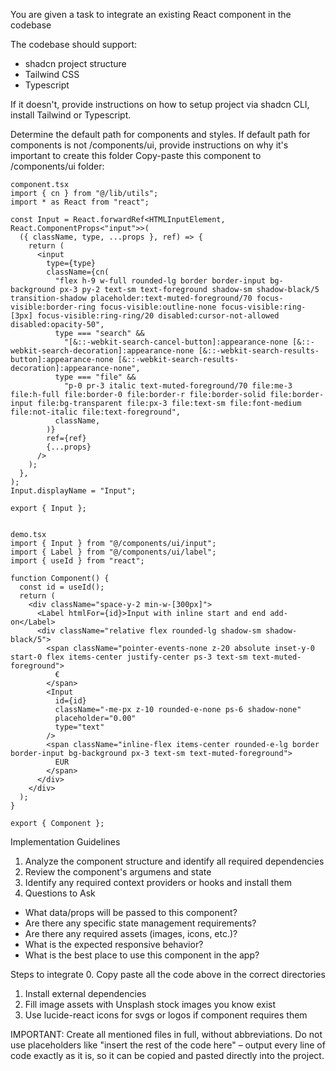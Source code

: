 You are given a task to integrate an existing React component in the codebase

The codebase should support:
- shadcn project structure  
- Tailwind CSS
- Typescript

If it doesn't, provide instructions on how to setup project via shadcn CLI, install Tailwind or Typescript.

Determine the default path for components and styles. 
If default path for components is not /components/ui, provide instructions on why it's important to create this folder
Copy-paste this component to /components/ui folder:
```tsx
component.tsx
import { cn } from "@/lib/utils";
import * as React from "react";

const Input = React.forwardRef<HTMLInputElement, React.ComponentProps<"input">>(
  ({ className, type, ...props }, ref) => {
    return (
      <input
        type={type}
        className={cn(
          "flex h-9 w-full rounded-lg border border-input bg-background px-3 py-2 text-sm text-foreground shadow-sm shadow-black/5 transition-shadow placeholder:text-muted-foreground/70 focus-visible:border-ring focus-visible:outline-none focus-visible:ring-[3px] focus-visible:ring-ring/20 disabled:cursor-not-allowed disabled:opacity-50",
          type === "search" &&
            "[&::-webkit-search-cancel-button]:appearance-none [&::-webkit-search-decoration]:appearance-none [&::-webkit-search-results-button]:appearance-none [&::-webkit-search-results-decoration]:appearance-none",
          type === "file" &&
            "p-0 pr-3 italic text-muted-foreground/70 file:me-3 file:h-full file:border-0 file:border-r file:border-solid file:border-input file:bg-transparent file:px-3 file:text-sm file:font-medium file:not-italic file:text-foreground",
          className,
        )}
        ref={ref}
        {...props}
      />
    );
  },
);
Input.displayName = "Input";

export { Input };


demo.tsx
import { Input } from "@/components/ui/input";
import { Label } from "@/components/ui/label";
import { useId } from "react";

function Component() {
  const id = useId();
  return (
    <div className="space-y-2 min-w-[300px]">
      <Label htmlFor={id}>Input with inline start and end add-on</Label>
      <div className="relative flex rounded-lg shadow-sm shadow-black/5">
        <span className="pointer-events-none z-20 absolute inset-y-0 start-0 flex items-center justify-center ps-3 text-sm text-muted-foreground">
          €
        </span>
        <Input
          id={id}
          className="-me-px z-10 rounded-e-none ps-6 shadow-none"
          placeholder="0.00"
          type="text"
        />
        <span className="inline-flex items-center rounded-e-lg border border-input bg-background px-3 text-sm text-muted-foreground">
          EUR
        </span>
      </div>
    </div>
  );
}

export { Component };

```

Implementation Guidelines
 1. Analyze the component structure and identify all required dependencies
 2. Review the component's argumens and state
 3. Identify any required context providers or hooks and install them
 4. Questions to Ask
 - What data/props will be passed to this component?
 - Are there any specific state management requirements?
 - Are there any required assets (images, icons, etc.)?
 - What is the expected responsive behavior?
 - What is the best place to use this component in the app?

Steps to integrate
 0. Copy paste all the code above in the correct directories
 1. Install external dependencies
 2. Fill image assets with Unsplash stock images you know exist
 3. Use lucide-react icons for svgs or logos if component requires them


IMPORTANT: Create all mentioned files in full, without abbreviations. Do not use placeholders like "insert the rest of the code here" – output every line of code exactly as it is, so it can be copied and pasted directly into the project.